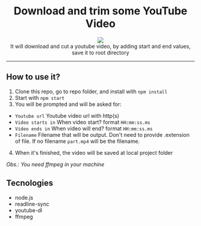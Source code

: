 <h1 align="center">Download and trim some YouTube Video</h1>
<p align="center"><img src="https://i.gyazo.com/47d07ad7f425ccd747b4f6c3fb483e51.gif"><br/>
It will download and cut a youtube video, by adding start and end values, save it to root directory
</p>

---

## How to use it?

1. Clone this repo, go to repo folder, and install with `npm install`
2. Start with `npm start`
3. You will be prompted and will be asked for:
- `Youtube url` Youtube video url with http(s)
- `Video starts in` When video start? format `HH:mm:ss.ms`
- `Video ends in` When video will end? format `HH:mm:ss.ms`
- `Filename` Filename that will be output. Don't need to provide .extension of file. If no filename `part.mp4` will be the filename.

4. When it's finished, the video will be saved at local project folder

_Obs.: You need ffmpeg in your machine_

## Tecnologies

- node.js
- readline-sync
- youtube-dl
- ffmpeg
